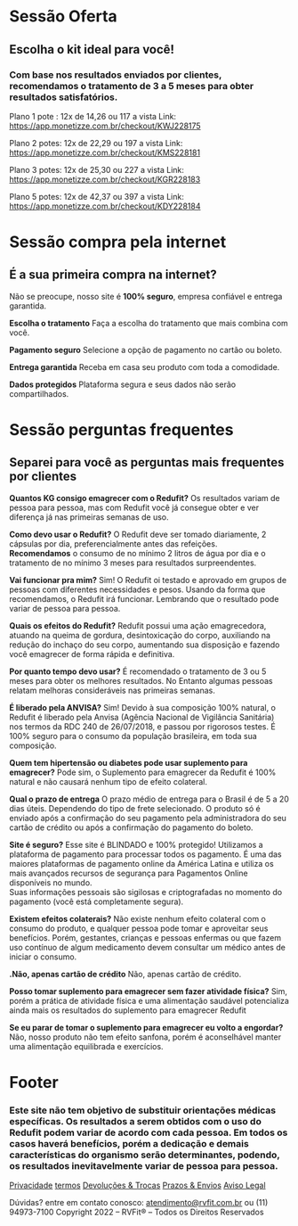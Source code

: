 # Sessão Oferta
## Escolha o kit ideal para você!
### Com base nos resultados enviados por clientes, **recomendamos o tratamento de 3 a 5 meses** para obter resultados satisfatórios.

Plano 1 pote : 12x de 14,26 ou 117 a vista
Link: https://app.monetizze.com.br/checkout/KWJ228175

Plano 2 potes: 12x de 22,29 ou 197 a vista
Link: https://app.monetizze.com.br/checkout/KMS228181

Plano 3 potes: 12x de 25,30 ou 227 a vista
Link: https://app.monetizze.com.br/checkout/KGR228183

Plano 5 potes: 12x de 42,37 ou 397 a vista
Link: https://app.monetizze.com.br/checkout/KDY228184

# Sessão compra pela internet
## É a sua primeira compra na internet?
Não se preocupe, nosso site é **100% seguro**, empresa confiável e entrega garantida.

**Escolha o tratamento**
Faça a escolha do tratamento que mais combina com você.​​​​​​​

**Pagamento seguro**
Selecione a opção de pagamento no cartão ou boleto.

**Entrega garantida**
Receba em casa seu produto com toda a comodidade.

**Dados protegidos**
Plataforma segura e seus dados não serão compartilhados.

# Sessão perguntas frequentes
## Separei para você as perguntas mais frequentes por clientes
**Quantos KG consigo emagrecer com o Redufit?**
Os resultados variam de pessoa para pessoa, mas com Redufit você já consegue obter e ver diferença já nas primeiras semanas de uso.

**Como devo usar o Redufit?**
O Redufit deve ser tomado diariamente, 2 cápsulas por dia, preferencialmente antes das refeições.
<br>
**Recomendamos** o consumo de no mínimo 2 litros de água por dia e o tratamento de no mínimo 3 meses para resultados surpreendentes.

**Vai funcionar pra mim?**
Sim! O Redufit oi testado e aprovado em grupos de pessoas com diferentes necessidades e pesos. Usando da forma que recomendamos, o Redufit irá funcionar. Lembrando que o resultado pode variar de pessoa para pessoa.

**Quais os efeitos do Redufit?**
Redufit possui uma ação emagrecedora, atuando na queima de gordura, desintoxicação do corpo, auxiliando na redução do inchaço do seu corpo, aumentando sua disposição e fazendo você emagrecer de forma rápida e definitiva.

**Por quanto tempo devo usar?**
É recomendado o tratamento de 3 ou 5 meses para obter os melhores resultados. No Entanto algumas pessoas relatam melhoras consideráveis nas primeiras semanas.

**É liberado pela ANVISA?**
Sim! Devido à sua composição 100% natural, o Redufit é liberado pela Anvisa (Agência Nacional de Vigilância Sanitária) nos termos da RDC 240 de 26/07/2018, e passou por rigorosos testes. É 100% seguro para o consumo da população brasileira, em toda sua composição.

**Quem tem hipertensão ou diabetes pode usar suplemento para emagrecer?**
Pode sim, o Suplemento para emagrecer da Redufit é 100% natural e não causará nenhum tipo de efeito colateral.

**Qual o prazo de entrega**
O prazo médio de entrega para o Brasil é de 5 a 20 dias úteis. Dependendo do tipo de frete selecionado. O produto só é enviado após a confirmação do seu pagamento pela administradora do seu cartão de crédito ou após a confirmação do pagamento do boleto.

**Site é seguro?**
Esse site é BLINDADO e 100% protegido!
Utilizamos a plataforma de pagamento para processar todos os pagamento. É uma das maiores plataformas de pagamento online da América Latina e utiliza os mais avançados recursos de segurança para Pagamentos Online disponíveis no mundo.
<br>
Suas informações pessoais são sigilosas e criptografadas no momento do pagamento (você está completamente segura).

**Existem efeitos colaterais?**
Não existe nenhum efeito colateral com o consumo do produto, e qualquer pessoa pode tomar e aproveitar seus benefícios. Porém, gestantes, crianças e pessoas enfermas ou que fazem uso contínuo de algum medicamento devem consultar um médico antes de iniciar o consumo.

**.Não, apenas cartão de crédito**
Não, apenas cartão de crédito.

**Posso tomar suplemento para emagrecer sem fazer atividade física?**
Sim, porém a prática de atividade física e uma alimentação saudável potencializa ainda mais os resultados do suplemento para emagrecer Redufit

**Se eu parar de tomar o suplemento para emagrecer eu volto a engordar?**
Não, nosso produto não tem efeito sanfona, porém é aconselhável manter uma alimentação equilibrada e exercícios.

# Footer
### Este site não tem objetivo de substituir orientações médicas específicas. Os resultados a serem obtidos com o uso do Redufit podem variar de acordo com cada pessoa. Em todos os casos haverá benefícios, porém a dedicação e demais características do organismo serão determinantes, podendo, os resultados inevitavelmente variar de pessoa para pessoa.

[Privacidade](politica.html)
[termos](termos.html)
[Devoluções & Trocas](trocas-devolucoes.html)
[Prazos & Envios](prazos-entregas.html)
[Aviso Legal](aviso.html)

Dúvidas? entre em contato conosco: atendimento@rvfit.com.br ou (11) 94973-7100
Copyright 2022 – RVFit­­® – Todos os Direitos Reservados